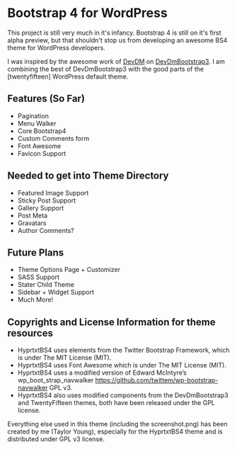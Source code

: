 # Bootstrap 4 for WordPress

This project is still very much in it's infancy. Bootstrap 4 is still on it's first alpha preview, but that shouldn't stop us from developing an awesome BS4 theme for WordPress developers.

I was inspired by the awesome work of [DevDM](http://devdm.com/) on [DevDmBootstrap3](https://github.com/dannymachal/DevDmBootstrap3). I am combining the best of DevDmBootstrap3 with the good parts of the [twentyfifteen] WordPress default theme.

## Features (So Far)

* Pagination
* Menu Walker
* Core Bootstrap4
* Custom Comments form
* Font Awesome
* Favicon Support

## Needed to get into Theme Directory

* Featured Image Support
* Sticky Post Support
* Gallery Support
* Post Meta
* Gravatars
* Author Comments?

## Future Plans

* Theme Options Page + Customizer
* SASS Support
* Stater Child Theme
* Sidebar + Widget Support
* Much More!

## Copyrights and License Information for theme resources

* HyprtxtBS4 uses elements from the Twitter Bootstrap Framework, which is under The MIT License (MIT).
* HyprtxtBS4 uses Font Awesome which is under The MIT License (MIT).
* HyprtxtBS4 uses a modified version of Edward McIntyre’s wp_boot_strap_navwalker https://github.com/twittem/wp-bootstrap-navwalker GPL v3.
* HyprtxtBS4 also uses modified components from the DevDmBootstrap3 and TwentyFifteen themes, both have been released under the GPL license.

Everything else used in this theme (including the screenshot.png) has been created by me (Taylor Young), especially for the HyprtxtBS4 theme and is distributed under GPL v3 license.
